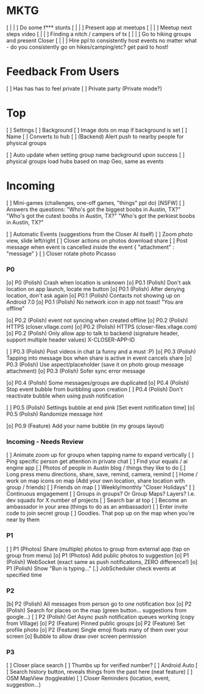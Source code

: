 
# MKTG

 [ | | ] Do some f*** stunts
 [ | | ] Present app at meetups
 [ | | ] Meetup next steps video
 [ | | ] Finding a nitch / campers of tx
 [ | | ] Go to hiking groups and present Closer
 [ | | ] Hire ppl to consistently host events no matter what - do you consistently go on hikes/camping/etc? get paid to host!

# Feedback From Users

 [ ] Has has has to feel private
 [ ] Private party (Private mode?)

# Top

 [ ] Settings
    [ ] Background
        [ ] Image dots on map if background is set
    [ ] Name
        [ ] Converts to hub
 [ ] (Backend) Alert push to nearby people for physical groups

 [ ] Auto update when setting group name background upon success
 [ ] physical groups load hubs based on map Geo, same as events

# Incoming

 [ ] Mini-games (challenges, one-off games, "things" ppl do) [NSFW]
    [ ] Answers the questions:
        "Who's got the biggest boobs in Austin, TX?"
        "Who's got the cutest boobs in Austin, TX?"
        "Who's got the perkiest boobs in Austin, TX?"

 [ ] Automatic Events (suggestions from the Closer AI itself)
 [ ] Zoom photo view, slide left/right
 [ ] Closer actions on photos download share
 [ ] Post message when event is cancelled inside the event { "attachment" : "message" }
 [ ] Closer rotate photo Picasso

### P0 ###

 [o] P0 (Polish) Crash when location is unknown
 [o] P0.1 (Polish) Don't ask location on app launch, locate me button
 [o] P0.1 (Polish) After denying location, don't ask again
 [o] P0.1 (Polish) Contacts not showing up on Android 7.0
 [o] P0.1 (Polish) No network icon in app not toast! "You are offline"

 [o] P0.2 (Polish) event not syncing when created offline
 [o] P0.2 (Polish) HTTPS (closer.vllage.com)
 [o] P0.2 (Polish) HTTPS (closer-files.vllage.com)
 [o] P0.2 (Polish) Only allow app to talk to backend (signature header, support multiple header values) X-CLOSER-APP-ID

 [ ] P0.3 (Polish) Post videos in chat (a funny and a must :P)
 [o] P0.3 (Polish) Tapping into message box when share is active in event cancels share
 [o] P0.3 (Polish) Use aspect/placeholder (save it on photo group message attachment)
 [o] P0.3 (Polish) Sofer sync error message

 [o] P0.4 (Polish) Some messages/groups are duplicated
 [o] P0.4 (Polish) Stop event bubble from burbbling upon creation
 [ ] P0.4 (Polish) Don't reactivate bubble when using push notification

 [ ] P0.5 (Polish) Settings bubble at end pink [Set event notification time]
 [o] P0.5 (Polish) Randomize message hint

 [o] P0.9 (Feature) Add your name bubble (in my groups layout)

### Incoming - Needs Review ###

 [ ] Animate zoom up for groups when tapping name to expand vertically
 [ ] Ping specific person get attention in private chat
 [ ] Find your equals / ai engine app
 [.] Photos of people in Austin blog / things they like to do
 [.] Long press menu directions, share, save, remind, camera, remind
 [ ] Home / work on map icons on map (Add your own location, share location with group / friends)
    [ ] Friends on map
 [ ] Weekly/monthly "Closer Holidays"
    [ ] Continuous engagement
 [ ] Groups in groups? Or Group Maps? Layers? I.e. dev squads for X number of projects
 [ ] Search bar at top
 [ ] Become an ambassador in your area (things to do as an ambassador)
 [ ] Enter invite code to join secret group
 [ ] Goodies.  That pop up on the map when you're near by them

### P1 ###

 [ ] P1 (Photos) Share (multiple) photos to group from external app (tap on group from menu)
 [o] P1 (Photos) Add public photos to suggestion
 [o] P1 (Polish) WebSocket (exact same as push notifications, ZERO difference!)
 [o] P1 (Polish) Show "Bun is typing..."
    [.] JobScheduler check events at specified time

### P2 ###

 [b] P2 (Polish) All messages from person go to one notification box
 [o] P2 (Polish) Search for places on the map (green button... suggestions from google...)
 [ ] P2 (Polish) Get Async push notification queues working (copy from Vlllage)
 [o] P2 (Feature) Pinned public groups
 [o] P2 (Feature) Set profile photo
 [o] P2 (Feature) Single emoji floats many of them over your screen
    [o] Bubble to allow draw over screen permission

### P3 ###

 [ ] Closer place search
     [ ] Thumbs up for verified number?
 [ ] Android Auto
 [ ] Search history button, reveals things from the past here (neat feature)
 [ ] OSM MapView (toggleable)
 [ ] Closer Reminders (location, event, suggestion...)
